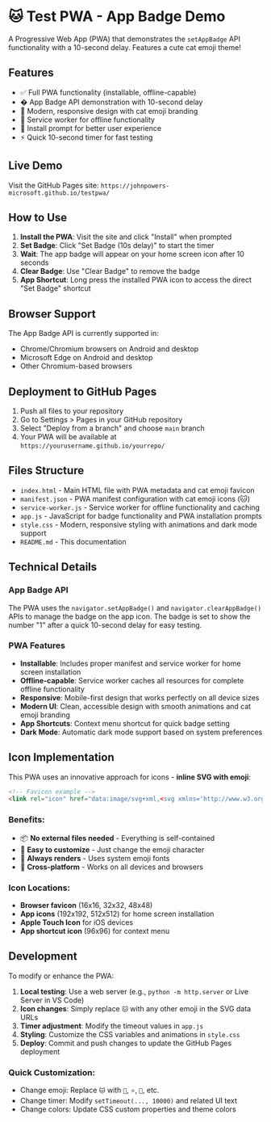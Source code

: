 # 🐱 Test PWA - App Badge Demo

A Progressive Web App (PWA) that demonstrates the `setAppBadge` API functionality with a 10-second delay. Features a cute cat emoji theme!

## Features

- ✅ Full PWA functionality (installable, offline-capable)
- � App Badge API demonstration with 10-second delay
- 🎯 Modern, responsive design with cat emoji branding
- 🔄 Service worker for offline functionality
- 📲 Install prompt for better user experience
- ⚡ Quick 10-second timer for fast testing

## Live Demo

Visit the GitHub Pages site: `https://johnpowers-microsoft.github.io/testpwa/`

## How to Use

1. **Install the PWA**: Visit the site and click "Install" when prompted
2. **Set Badge**: Click "Set Badge (10s delay)" to start the timer
3. **Wait**: The app badge will appear on your home screen icon after 10 seconds
4. **Clear Badge**: Use "Clear Badge" to remove the badge
5. **App Shortcut**: Long press the installed PWA icon to access the direct "Set Badge" shortcut

## Browser Support

The App Badge API is currently supported in:
- Chrome/Chromium browsers on Android and desktop
- Microsoft Edge on Android and desktop
- Other Chromium-based browsers

## Deployment to GitHub Pages

1. Push all files to your repository
2. Go to Settings > Pages in your GitHub repository
3. Select "Deploy from a branch" and choose `main` branch
4. Your PWA will be available at `https://yourusername.github.io/yourrepo/`

## Files Structure

- `index.html` - Main HTML file with PWA metadata and cat emoji favicon
- `manifest.json` - PWA manifest configuration with cat emoji icons (🐱)
- `service-worker.js` - Service worker for offline functionality and caching
- `app.js` - JavaScript for badge functionality and PWA installation prompts
- `style.css` - Modern, responsive styling with animations and dark mode support
- `README.md` - This documentation

## Technical Details

### App Badge API
The PWA uses the `navigator.setAppBadge()` and `navigator.clearAppBadge()` APIs to manage the badge on the app icon. The badge is set to show the number "1" after a quick 10-second delay for easy testing.

### PWA Features
- **Installable**: Includes proper manifest and service worker for home screen installation
- **Offline-capable**: Service worker caches all resources for complete offline functionality
- **Responsive**: Mobile-first design that works perfectly on all device sizes
- **Modern UI**: Clean, accessible design with smooth animations and cat emoji branding
- **App Shortcuts**: Context menu shortcut for quick badge setting
- **Dark Mode**: Automatic dark mode support based on system preferences

## Icon Implementation

This PWA uses an innovative approach for icons - **inline SVG with emoji**:

```html
<!-- Favicon example -->
<link rel="icon" href="data:image/svg+xml,<svg xmlns='http://www.w3.org/2000/svg' viewBox='0 0 100 100'><text y='.9em' font-size='90'>🐱</text></svg>">
```

### Benefits:
- 📦 **No external files needed** - Everything is self-contained
- 🎨 **Easy to customize** - Just change the emoji character
- 🌈 **Always renders** - Uses system emoji fonts
- 📱 **Cross-platform** - Works on all devices and browsers

### Icon Locations:
- **Browser favicon** (16x16, 32x32, 48x48)
- **App icons** (192x192, 512x512) for home screen installation
- **Apple Touch Icon** for iOS devices
- **App shortcut icon** (96x96) for context menu

## Development

To modify or enhance the PWA:

1. **Local testing**: Use a web server (e.g., `python -m http.server` or Live Server in VS Code)
2. **Icon changes**: Simply replace `🐱` with any other emoji in the SVG data URLs
3. **Timer adjustment**: Modify the timeout values in `app.js`
4. **Styling**: Customize the CSS variables and animations in `style.css`
5. **Deploy**: Commit and push changes to update the GitHub Pages deployment

### Quick Customization:
- Change emoji: Replace `🐱` with `🚀`, `⭐`, `💎`, etc.
- Change timer: Modify `setTimeout(..., 10000)` and related UI text
- Change colors: Update CSS custom properties and theme colors 
